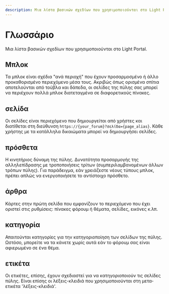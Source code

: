 ```yaml
---
description: Μια λίστα βασικών σχεδίων που χρησιμοποιούνται στο Light Portal
---
```


# Γλωσσάριο

Μια λίστα βασικών σχεδίων που χρησιμοποιούνται στο Light Portal.

## Μπλοκ

Τα μπλοκ είναι σχέδια "ανά περιοχή" που έχουν προσαρμοσμένο ή άλλο προκαθορισμένο περιεχόμενο μέσα τους. Ακριβώς όπως ορισμένα σπίτια αποτελούνται από τούβλα και δάπεδα, οι σελίδες της πύλης σας μπορεί να περιέχουν πολλά μπλοκ διατεταγμένα σε διαφορετικούς πίνακες.

## σελίδα

Οι σελίδες είναι περιεχόμενο που δημιουργείται από χρήστες και διατίθεται στη διεύθυνση `https://{your_forum}?σελίδα={page_alias}`. Κάθε χρήστης με τα κατάλληλα δικαιώματα μπορεί να δημιουργήσει σελίδες.

## πρόσθετα

Η κινητήριος δύναμη της πύλης. Δυνατότητα προσαρμογής της αλληλεπίδρασης με τροποποιήσεις τρίτων (συμπεριλαμβανομένων άλλων τρόπων πύλης). Για παράδειγμα, εάν χρειάζεστε νέους τύπους μπλοκ, πρέπει απλώς να ενεργοποιήσετε το αντίστοιχο πρόσθετο.

## άρθρα

Κάρτες στην πρώτη σελίδα που εμφανίζουν το περιεχόμενο που έχει οριστεί στις ρυθμίσεις: πίνακες φόρουμ ή θέματα, σελίδες, εικόνες κ.λπ.

## κατηγορία

Απαιτούνται κατηγορίες για την κατηγοριοποίηση των σελίδων της πύλης. Ωστόσο, μπορείτε να τα κάνετε χωρίς αυτά εάν το φόρουμ σας είναι αφιερωμένο σε ένα θέμα.

## ετικέτα

Οι ετικέτες, επίσης, έχουν σχεδιαστεί για να κατηγοριοποιούν τις σελίδες πύλης. Είναι επίσης οι λέξεις-κλειδιά που χρησιμοποιούνται στη μετα-ετικέτα 'λέξεις-κλειδιά'.
